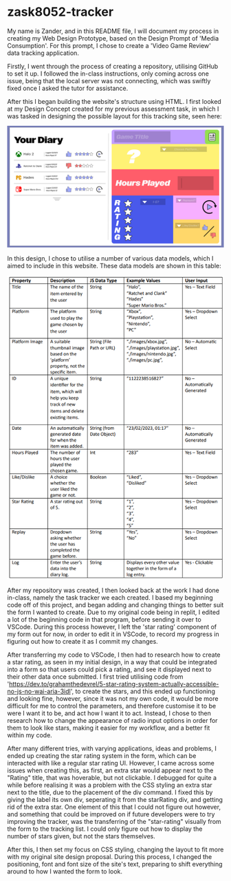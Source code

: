# zask8052-tracker

My name is Zander, and in this README file, I will document my process in creating my Web Design Prototype, based on the Design Prompt of 'Media Consumption'. For this prompt, I chose to create a 'Video Game Review' data tracking application.

Firstly, I went through the process of creating a repository, utilising GitHub to set it up. I followed the in-class instructions, only coming across one issue, being that the local server was not connecting, which was swiftly fixed once I asked the tutor for assistance.

After this I began building the website's structure using HTML. I first looked at my Design Concept created for my previous assessment task, in which I was tasked in designing the possible layout for this tracking site, seen here:

![High-Fidelity Site Design](/doc-images/High%20Fidelity.png)

In this design, I chose to utilise a number of various data models, which I aimed to include in this website. These data models are shown in this table:

![Data Model](/doc-images/data-model.png)

After my repository was created, I then looked back at the work I had done in-class, namely the task tracker we each created. I based my beginning code off of this project, and began adding and changing things to better suit the form I wanted to create. Due to my original code being in replit, I edited a lot of the beginning code in that program, before sending it over to VSCode. During this process however, I left the 'star rating' component of my form out for now, in order to edit it in VSCode, to record my progress in figuring out how to create it as I commit my changes.

After transferring my code to VSCode, I then had to research how to create a star rating, as seen in my initial design, in a way that could be integrated into a form so that users could pick a rating, and see it displayed next to their other data once submitted. I first tried utilising code from 'https://dev.to/grahamthedevrel/5-star-rating-system-actually-accessible-no-js-no-wai-aria-3idl', to create the stars, and this ended up functioning and looking fine, however, since it was not my own code, it would be more difficult for me to control the parameters, and therefore customise it to be were I want it to be, and act how I want it to act. Instead, I chose to then research how to change the appearance of radio input options in order for them to look like stars, making it easier for my workflow, and a better fit within my code.

After many different tries, with varying applications, ideas and problems, I ended up creating the star rating system in the form, which can be interacted with like a regular star rating UI. However, I came across some issues when creating this, as first, an extra star would appear next to the "Rating" title, that was hoverable, but not clickable. I debugged for quite a while before realising it was a problem with the CSS styling an extra star next to the title, due to the placement of the div command. I fixed this by giving the label its own div, seperating it from the starRating div, and getting rid of the extra star. One element of this that I could not figure out however, and something that could be improved on if future developers were to try improving the tracker, was the transferring of the "star-rating" visually from the form to the tracking list. I could only figure out how to display the number of stars given, but not the stars themselves.

After this, I then set my focus on CSS styling, changing the layout to fit more with my original site design proposal. During this process, I changed the positioning, font and font size of the site's text, preparing to shift everything around to how I wanted the form to look.